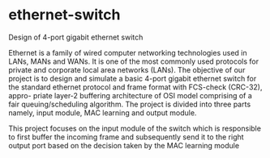 # ethernet-switch
Design of 4-port gigabit ethernet switch

Ethernet is a family of wired computer networking technologies used in LANs, MANs and WANs. It is one of the most commonly used protocols for private and corporate local area networks (LANs). The objective of our project is to design and simulate a basic 4-port gigabit ethernet switch for the standard ethernet protocol and frame format with FCS-check (CRC-32), appro- priate layer-2 buffering architecture of OSI model comprising of a fair queuing/scheduling algorithm. The project is divided into three parts namely, input module, MAC learning and output module. 

This project focuses on the input module of the switch which is responsible to first buffer the incoming frame and subsequently send it to the right output port based on the decision taken by the MAC learning module
